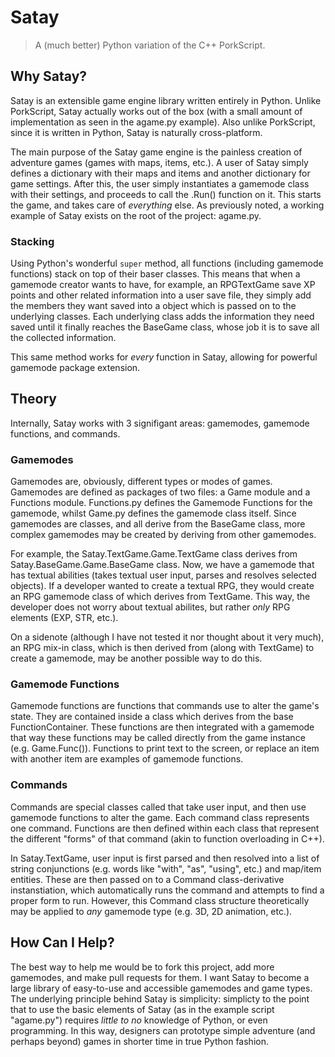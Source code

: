 Satay
=====

> A (much better) Python variation of the C++ PorkScript.

Why Satay?
----------

Satay is an extensible game engine library written entirely in Python. Unlike PorkScript, Satay actually works out of the box (with a small amount of implementation as seen in the agame.py example). Also unlike PorkScript, since it is written in Python, Satay is naturally cross-platform.

The main purpose of the Satay game engine is the painless creation of adventure games (games with maps, items, etc.). A user of Satay simply defines a dictionary with their maps and items and another dictionary for game settings. After this, the user simply instantiates a gamemode class with their settings, and proceeds to call the .Run() function on it. This starts the game, and takes care of _everything_ else. As previously noted, a working example of Satay exists on the root of the project: agame.py.

### Stacking ###

Using Python's wonderful `super` method, all functions (including gamemode functions) stack on top of their baser classes. This means that when a gamemode creator wants to have, for example, an RPGTextGame save XP points and other related information into a user save file, they simply add the members they want saved into a object which is passed on to the underlying classes. Each underlying class adds the information they need saved until it finally reaches the BaseGame class, whose job it is to save all the collected information.

This same method works for _every_ function in Satay, allowing for powerful gamemode package extension.

Theory
------

Internally, Satay works with 3 signifigant areas: gamemodes, gamemode functions, and commands.

### Gamemodes ###
Gamemodes are, obviously, different types or modes of games. Gamemodes are defined as packages of two files: a Game module and a Functions module. Functions.py defines the Gamemode Functions for the gamemode, whilst Game.py defines the gamemode class itself. Since gamemodes are classes, and all derive from the BaseGame class, more complex gamemodes may be created by deriving from other gamemodes.

For example, the Satay.TextGame.Game.TextGame class derives from Satay.BaseGame.Game.BaseGame class. Now, we have a gamemode that has textual abilities (takes textual user input, parses and resolves selected objects). If a developer wanted to create a textual RPG, they would create an RPG gamemode class of which derives from TextGame. This way, the developer does not worry about textual abilites, but rather _only_ RPG elements (EXP, STR, etc.). 

On a sidenote (although I have not tested it nor thought about it very much), an RPG mix-in class, which is then derived from (along with TextGame) to create a gamemode, may be another possible way to do this.

### Gamemode Functions ###
Gamemode functions are functions that commands use to alter the game's state. They are contained inside a class which derives from the base FunctionContainer. These functions are then integrated with a gamemode that way these functions may be called directly from the game instance (e.g. Game.Func()). Functions to print text to the screen, or replace an item with another item are examples of gamemode functions.

### Commands ###
Commands are special classes called that take user input, and then use gamemode functions to alter the game. Each command class represents one command. Functions are then defined within each class that represent the different "forms" of that command (akin to function overloading in C++).

In Satay.TextGame, user input is first parsed and then resolved into a list of string conjunctions (e.g. words like "with", "as", "using", etc.) and map/item entities. These are then passed on to a Command class-derivative instanstiation, which automatically runs the command and attempts to find a proper form to run. However, this Command class structure theoretically may be applied to _any_ gamemode type (e.g. 3D, 2D animation, etc.).

How Can I Help?
---------------

The best way to help me would be to fork this project, add more gamemodes, and make pull requests for them. I want Satay to become a large library of easy-to-use and accessible gamemodes and game types. The underlying principle behind Satay is simplicity: simplicty to the point that to use the basic elements of Satay (as in the example script "agame.py") requires _little to no_ knowledge of Python, or even programming. In this way, designers can prototype simple adventure (and perhaps beyond) games in shorter time in true Python fashion.


